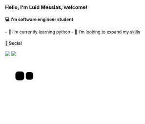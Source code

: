 <img align="right" src="          " max-width="400px" width="400px" align="right">
<h3 align="left"> Hello, I'm Luid Messias, welcome!</h3>
<h4>💻 I'm software engineer student</h4> 
- 🌱 I’m currently learning python
- 💞️ I’m looking to expand my skills


<h4>📱 Social </h4> 

 <a href="https://www.linkedin.com/in/luid-messias-b01396228/" target="_blank"><img src="https://img.shields.io/badge/-LinkedIn-%230077B5?style=for-the-badge&logo=linkedin&logoColor=white" target="_blank"></a> 
 <a href = "luidmessiasprofissional@gmail.com"><img src="https://img.shields.io/badge/-Gmail-%23333?style=for-the-badge&logo=gmail&logoColor=white" target="_blank"></a>


<div> 
 
  ![Snake animation](https://github.com/AugustoBernardes/AugustoBernardes/blob/output/github-contribution-grid-snake.svg)
 
</div>
